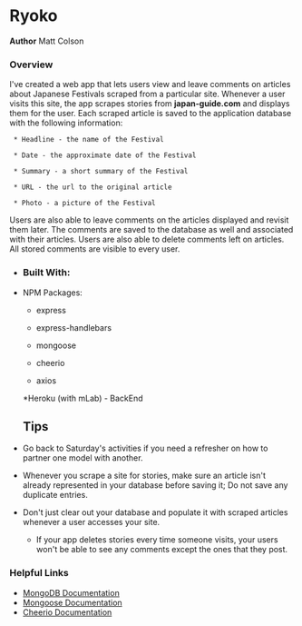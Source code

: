 # Ryoko
**Author** Matt Colson



### Overview

I've created a web app that lets users view and leave comments on articles about Japanese Festivals scraped from a particular site. Whenever a user visits this site, the app scrapes stories from **japan-guide.com** and displays them for the user. Each scraped article is saved to the application database with the following information:

     * Headline - the name of the Festival

     * Date - the approximate date of the Festival

     * Summary - a short summary of the Festival

     * URL - the url to the original article

     * Photo - a picture of the Festival

  Users are also able to leave comments on the articles displayed and revisit them later. The comments are saved to the database as well and associated with their articles. Users are also able to delete comments left on articles. All stored comments are visible to every user.

* ### Built With:

* NPM Packages:

   * express

   * express-handlebars

   * mongoose

   * cheerio

   * axios

   *Heroku (with mLab) - BackEnd

  ## Tips

* Go back to Saturday's activities if you need a refresher on how to partner one model with another.

* Whenever you scrape a site for stories, make sure an article isn't already represented in your database before saving it; Do not save any duplicate entries.

* Don't just clear out your database and populate it with scraped articles whenever a user accesses your site.

  * If your app deletes stories every time someone visits, your users won't be able to see any comments except the ones that they post.

### Helpful Links

* [MongoDB Documentation](https://docs.mongodb.com/manual/)
* [Mongoose Documentation](http://mongoosejs.com/docs/api.html)
* [Cheerio Documentation](https://github.com/cheeriojs/cheerio)
